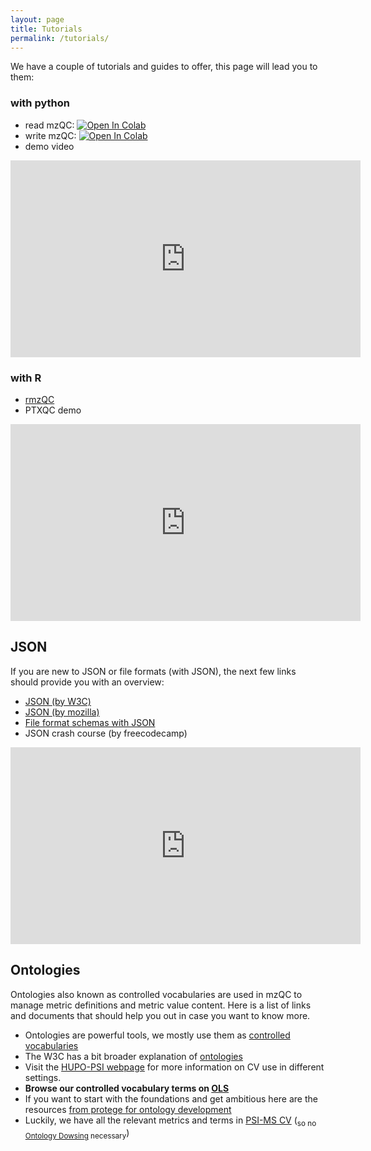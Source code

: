 ```yaml
---
layout: page
title: Tutorials
permalink: /tutorials/
---
```


We have a couple of tutorials and guides to offer, this page will lead you to them:

### with python
* read mzQC: [![Open In Colab](https://colab.research.google.com/assets/colab-badge.svg)](https://colab.research.google.com/github/MS-Quality-hub/pymzqc/blob/v1.0.0rc2/jupyter/colab/read_in_5_minutes.ipynb)
* write mzQC: [![Open In Colab](https://colab.research.google.com/assets/colab-badge.svg)](https://colab.research.google.com/github/MS-Quality-hub/pymzqc/blob/v1.0.0rc2/jupyter/colab/write_in_5_minutes.ipynb)
* demo video
<iframe width="560" height="315" src="https://www.youtube.com/embed/vZXJuPl2yGw" title="YouTube video player" frameborder="0" allow="accelerometer; autoplay; clipboard-write; encrypted-media; gyroscope; picture-in-picture" allowfullscreen></iframe>

### with R
* [rmzQC](https://cran.r-project.org/web/packages/rmzqc/index.html)
* PTXQC demo
<iframe width="560" height="315" src="https://www.youtube.com/embed/sb-mydbNRS4" title="YouTube video player" frameborder="0" allow="accelerometer; autoplay; clipboard-write; encrypted-media; gyroscope; picture-in-picture" allowfullscreen></iframe>


## JSON
If you are new to JSON or file formats (with JSON), 
the next few links should provide you with an overview:

- [JSON (by W3C)](https://www.w3schools.com/js/js_json_intro.asp)
- [JSON (by mozilla)](https://developer.mozilla.org/en-US/docs/Learn/JavaScript/Objects/JSON)
- [File format schemas with JSON](https://json-schema.org/learn/getting-started-step-by-step.html)
- JSON crash course (by freecodecamp)
<iframe width="560" height="315" src="https://www.youtube.com/embed/GpOO5iKzOmY" title="YouTube video player" frameborder="0" allow="accelerometer; autoplay; clipboard-write; encrypted-media; gyroscope; picture-in-picture" allowfullscreen></iframe>


## Ontologies
Ontologies also known as controlled vocabularies are used in mzQC to manage metric definitions and metric value content. 
Here is a list of links and documents that should help you out in case you want to know more.
* Ontologies are powerful tools, we mostly use them as [controlled vocabularies](https://en.wikipedia.org/w/index.php?title=Controlled_vocabulary&oldid=1092198296)
* The W3C has a bit broader explanation of [ontologies](https://www.w3.org/standards/semanticweb/ontology)
* Visit the [HUPO-PSI webpage](https://www.psidev.info/groups/controlled-vocabularies) for more information on CV use in different settings.
* __Browse our controlled vocabulary terms on [OLS](https://www.ebi.ac.uk/ols4/ontologies/ms/classes/http%3A%2F%2Fpurl.obolibrary.org%2Fobo%2FMS_4000000?iri=http%3A%2F%2Fpurl.obolibrary.org%2Fobo%2FMS_4000000&lang=en&viewMode=All&siblings=false)__
* If you want to start with the foundations and get ambitious here are the resources [from protege for ontology development](https://protege.stanford.edu/publications/ontology_development/ontology101.pdf)
* Luckily, we have all the relevant metrics and terms in [PSI-MS CV](https://github.com/HUPO-PSI/psi-ms-CV) (<sub>so no [Ontology Dowsing](https://www.w3.org/wiki/Ontology_Dowsing) necessary</sub>)

